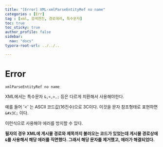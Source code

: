 ```yaml
---
title: "[Error] XML-xmlParseEntityRef no name"
categories : [Err]
tag : [xml, 검색엔진, 경로에러, 특수문자]
toc: true
toc_sticky: true
author_profile: false
sidebar:
  nav: "docs"
typora-root-url: ../../..

---
```




# Error

`xmlParseEntityRef no name`

XML에서는 특수문자 `&,<,>,;` 등은 다르게 치환해서 사용해야한다.

예를 들어 '<'  는 ASCII 코드값(16진수)으로 3C이다. 이것을 문자 참조형태로 표현하면 `&#x3C;` 이다.

이런식으로 사용해야 에러를 방지할 수 있다.

**필자의 경우 XML에 게시물 경로와 제목까지 불러오는 코드가 있었는데 게시물 경로상에 `&`를 사용해서 해당 에러를 직면했다. 그래서 해당 문자를 제거했고, 에러가 해결되었다.**
